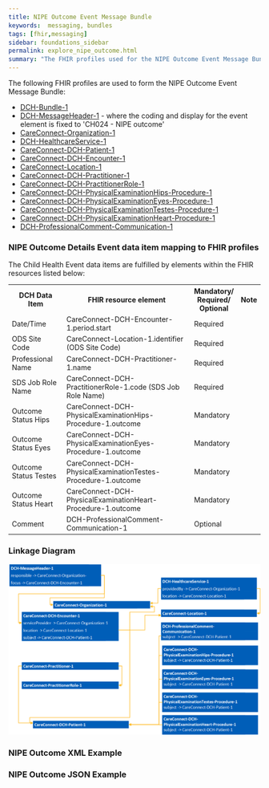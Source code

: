 ```yaml
---
title: NIPE Outcome Event Message Bundle
keywords:  messaging, bundles
tags: [fhir,messaging]
sidebar: foundations_sidebar
permalink: explore_nipe_outcome.html
summary: "The FHIR profiles used for the NIPE Outcome Event Message Bundle"
---
```


The following FHIR profiles are used to form the NIPE Outcome Event Message Bundle:

- [DCH-Bundle-1](https://fhir.nhs.uk/STU3/StructureDefinition/DCH-Bundle-1)
- [DCH-MessageHeader-1](https://fhir.nhs.uk/STU3/StructureDefinition/DCH-MessageHeader-1) - where the coding and display for the event element is fixed to 'CH024 - NIPE outcome'
- [CareConnect-Organization-1](https://fhir.hl7.org.uk/STU3/StructureDefinition/CareConnect-Organization-1)
- [DCH-HealthcareService-1](https://fhir.nhs.uk/STU3/StructureDefinition/DCH-HealthcareService-1)
- [CareConnect-DCH-Patient-1](https://fhir.nhs.uk/STU3/StructureDefinition/CareConnect-DCH-Patient-1)
- [CareConnect-DCH-Encounter-1](https://fhir.nhs.uk/STU3/StructureDefinition/CareConnect-DCH-Encounter-1)
- [CareConnect-Location-1](https://fhir.hl7.org.uk/STU3/StructureDefinition/CareConnect-Location-1)
- [CareConnect-DCH-Practitioner-1](https://fhir.nhs.uk/STU3/StructureDefinition/CareConnect-DCH-Practitioner-1)
- [CareConnect-DCH-PractitionerRole-1](https://fhir.nhs.uk/STU3/StructureDefinition/CareConnect-DCH-PractitionerRole-1)
- [CareConnect-DCH-PhysicalExaminationHips-Procedure-1](https://fhir.nhs.uk/STU3/StructureDefinition/CareConnect-DCH-PhysicalExaminationHips-Procedure-1)
- [CareConnect-DCH-PhysicalExaminationEyes-Procedure-1](https://fhir.nhs.uk/STU3/StructureDefinition/CareConnect-DCH-PhysicalExaminationEyes-Procedure-1)
- [CareConnect-DCH-PhysicalExaminationTestes-Procedure-1](https://fhir.nhs.uk/STU3/StructureDefinition/CareConnect-DCH-PhysicalExaminationTestes-Procedure-1)
- [CareConnect-DCH-PhysicalExaminationHeart-Procedure-1](https://fhir.nhs.uk/STU3/StructureDefinition/CareConnect-DCH-PhysicalExaminationHeart-Procedure-1)
- [DCH-ProfessionalComment-Communication-1](https://fhir.nhs.uk/STU3/StructureDefinition/DCH-ProfessionalComment-Communication-1)

### NIPE Outcome Details Event data item mapping to FHIR profiles ###

The Child Health Event data items are fulfilled by elements within the FHIR resources listed below:
                                                                                                   
<table>
<tr>
<th>DCH Data Item</th><th>FHIR resource element</th><th>Mandatory/<br/>Required/<br/>Optional</th><th>Note</th>
</tr>
<tr>
<td>Date/Time</td><td>CareConnect-DCH-Encounter-1.period.start</td><td>Required</td><td></td>
</tr>
<tr>
<td>ODS Site Code</td><td>CareConnect-Location-1.identifier (ODS Site Code)</td><td>Required</td><td></td>
</tr>
<tr>
<td>Professional Name</td><td>CareConnect-DCH-Practitioner-1.name</td><td>Required</td><td></td>
</tr>
<tr>
<td>SDS Job Role Name</td><td>CareConnect-DCH-PractitionerRole-1.code (SDS Job Role Name)</td><td>Required</td><td></td>
</tr>
<tr>
<td>Outcome Status Hips</td><td>CareConnect-DCH-PhysicalExaminationHips-Procedure-1.outcome</td><td>Mandatory</td><td></td>
</tr>
<tr>
<td>Outcome Status Eyes</td><td>CareConnect-DCH-PhysicalExaminationEyes-Procedure-1.outcome</td><td>Mandatory</td><td></td>
</tr>
<tr>
<td>Outcome Status Testes</td><td>CareConnect-DCH-PhysicalExaminationTestes-Procedure-1.outcome</td><td>Mandatory</td><td></td>
</tr>
<tr>
<td>Outcome Status Heart</td><td>CareConnect-DCH-PhysicalExaminationHeart-Procedure-1.outcome</td><td>Mandatory</td><td></td>
</tr>
<tr>
<td>Comment</td><td>DCH-ProfessionalComment-Communication-1</td><td>Optional</td><td></td>
</tr>
</table>

### Linkage Diagram ###

<img src="images/explore/NIPE-Outcome.png">

### NIPE Outcome XML Example ###

<script src="https://gist.github.com/IOPS-DEV/646e6275b390034a5a1fbf7948b8375b.js"></script>

### NIPE Outcome JSON Example ###

<script src="https://gist.github.com/IOPS-DEV/6463522f305a65b01af174283acc21f4.js"></script>